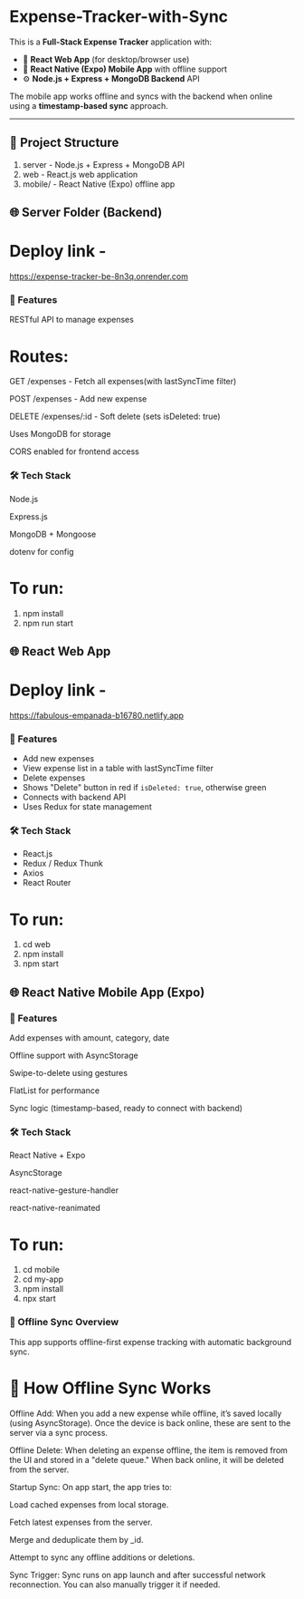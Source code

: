 # Expense-Tracker-with-Sync

This is a **Full-Stack Expense Tracker** application with:

- 🔷 **React Web App** (for desktop/browser use)
- 🔶 **React Native (Expo) Mobile App** with offline support
- ⚙️ **Node.js + Express + MongoDB Backend** API

The mobile app works offline and syncs with the backend when online using a **timestamp-based sync** approach.

---

## 📁 Project Structure
1. server  -  Node.js + Express + MongoDB API
2. web -  React.js web application
3. mobile/ -  React Native (Expo) offline app

## 🌐 Server Folder (Backend)

# Deploy link - 
https://expense-tracker-be-8n3q.onrender.com

### 🔹 Features
RESTful API to manage expenses

# Routes:

GET /expenses - Fetch all expenses(with lastSyncTime filter)

POST /expenses - Add new expense

DELETE /expenses/:id - Soft delete (sets isDeleted: true)

Uses MongoDB for storage

CORS enabled for frontend access

### 🛠️ Tech Stack
Node.js

Express.js

MongoDB + Mongoose

dotenv for config

# To run:
1. npm install
2. npm run start

## 🌐 React Web App

# Deploy link - 
https://fabulous-empanada-b16780.netlify.app

### 🔹 Features

- Add new expenses
- View expense list in a table with lastSyncTime filter
- Delete expenses
- Shows "Delete" button in red if `isDeleted: true`, otherwise green
- Connects with backend API
- Uses Redux for state management

### 🛠️ Tech Stack

- React.js
- Redux / Redux Thunk
- Axios
- React Router

# To run:
1. cd web
2. npm install
3. npm start

## 🌐 React Native Mobile App (Expo)
### 🔹 Features
Add expenses with amount, category, date

Offline support with AsyncStorage

Swipe-to-delete using gestures

FlatList for performance

Sync logic (timestamp-based, ready to connect with backend)

### 🛠️ Tech Stack
React Native + Expo

AsyncStorage

react-native-gesture-handler

react-native-reanimated

# To run:
1. cd mobile
2. cd my-app
3. npm install
4. npx start

### 📝 Offline Sync Overview
This app supports offline-first expense tracking with automatic background sync.

# 🔁 How Offline Sync Works
Offline Add:
When you add a new expense while offline, it’s saved locally (using AsyncStorage). Once the device is back online, these are sent to the server via a sync process.

Offline Delete:
When deleting an expense offline, the item is removed from the UI and stored in a "delete queue." When back online, it will be deleted from the server.

Startup Sync:
On app start, the app tries to:

Load cached expenses from local storage.

Fetch latest expenses from the server.

Merge and deduplicate them by _id.

Attempt to sync any offline additions or deletions.

Sync Trigger:
Sync runs on app launch and after successful network reconnection. You can also manually trigger it if needed.

